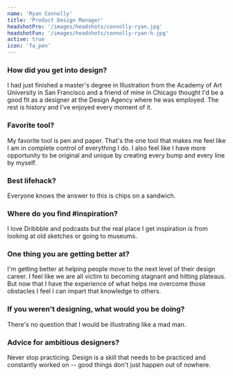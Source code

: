 ```yaml
---
name: 'Ryan Connolly'
title: 'Product Design Manager'
headshotPro: '/images/headshots/connolly-ryan.jpg'
headshotFun: '/images/headshots/connolly-ryan-h.jpg'
active: true
icon: 'fa_pen'
---
```


### How did you get into design?

I had just finished a master's degree in Illustration from the Academy of Art University in San Francisco and a friend of mine in Chicago thought I'd be a good fit as a designer at the Design Agency where he was employed. The rest is history and I've enjoyed every moment of it.

### Favorite tool?

My favorite tool is pen and paper. That's the one tool that makes me feel like I am in complete control of everything I do. I also feel like I have more opportunity to be original and unique by creating every bump and every line by myself.

### Best lifehack?

Everyone knows the answer to this is chips on a sandwich.

### Where do you find #inspiration?

I love Dribbble and podcasts but the real place I get inspiration is from looking at old sketches or going to museums.

### One thing you are getting better at?

I'm getting better at helping people move to the next level of their design career. I feel like we are all victim to becoming stagnant and hitting plateaus. But now that I have the experience of what helps me overcome those obstacles I feel I can impart that knowledge to others.

### If you weren't designing, what would you be doing?

There's no question that I would be illustrating like a mad man.

### Advice for ambitious designers?

Never stop practicing. Design is a skill that needs to be practiced and constantly worked on -- good things don't just happen out of nowhere.
